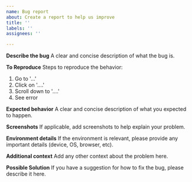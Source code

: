 ```yaml
---
name: Bug report
about: Create a report to help us improve
title: ''
labels: ''
assignees: ''

---
```


**Describe the bug**
A clear and concise description of what the bug is.

**To Reproduce**
Steps to reproduce the behavior:
1. Go to '...'
2. Click on '....'
3. Scroll down to '....'
4. See error

**Expected behavior**
A clear and concise description of what you expected to happen.

**Screenshots**
If applicable, add screenshots to help explain your problem.

**Environment details**
If the environment is relevant, please provide any important details (device, OS, browser, etc).

**Additional context**
Add any other context about the problem here.

**Possible Solution**
If you have a suggestion for how to fix the bug, please describe it here.
